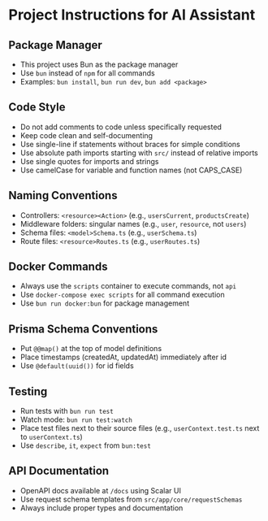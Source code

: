 # Project Instructions for AI Assistant

## Package Manager
- This project uses Bun as the package manager
- Use `bun` instead of `npm` for all commands
- Examples: `bun install`, `bun run dev`, `bun add <package>`

## Code Style
- Do not add comments to code unless specifically requested
- Keep code clean and self-documenting
- Use single-line if statements without braces for simple conditions
- Use absolute path imports starting with `src/` instead of relative imports
- Use single quotes for imports and strings
- Use camelCase for variable and function names (not CAPS_CASE)

## Naming Conventions
- Controllers: `<resource><Action>` (e.g., `usersCurrent`, `productsCreate`)
- Middleware folders: singular names (e.g., `user`, `resource`, not `users`)
- Schema files: `<model>Schema.ts` (e.g., `userSchema.ts`)
- Route files: `<resource>Routes.ts` (e.g., `userRoutes.ts`)

## Docker Commands
- Always use the `scripts` container to execute commands, not `api`
- Use `docker-compose exec scripts` for all command execution
- Use `bun run docker:bun` for package management

## Prisma Schema Conventions
- Put `@@map()` at the top of model definitions
- Place timestamps (createdAt, updatedAt) immediately after id
- Use `@default(uuid())` for id fields

## Testing
- Run tests with `bun run test`
- Watch mode: `bun run test:watch`
- Place test files next to their source files (e.g., `userContext.test.ts` next to `userContext.ts`)
- Use `describe`, `it`, `expect` from `bun:test`

## API Documentation
- OpenAPI docs available at `/docs` using Scalar UI
- Use request schema templates from `src/app/core/requestSchemas`
- Always include proper types and documentation
